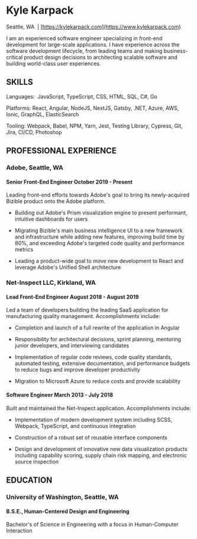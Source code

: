 # Kyle Karpack

Seattle, WA  | [https://kylekarpack.com](https://www.kylekarpack.com)

I am an experienced software engineer specializing in front-end development for large-scale applications. I have experience across the software development lifecycle, from leading teams and making business-critical product design decisions to architecting scalable software and building world-class user experiences.

## SKILLS

Languages:  JavaScript, TypeScript, CSS, HTML, SQL, C#, Go

Platforms: React, Angular, NodeJS, NextJS, Gatsby, .NET, Azure, AWS, Ionic, GraphQL, ElasticSearch

Tooling: Webpack, Babel, NPM, Yarn, Jest, Testing Library, Cypress, Git, Jira, CI/CD, Photoshop

## PROFESSIONAL EXPERIENCE

### Adobe, Seattle, WA

#### Senior Front-End Engineer  October 2019 - Present

Leading front-end efforts towards Adobe's goal to bring its newly-acquired Bizible product onto the Adobe platform.

-   Building out Adobe's Prism visualization engine to present performant, intuitive dashboards for users

-   Migrating Bizible's main business intelligence UI to a new framework and infrastructure while adding new features, improving build time by 80%, and exceeding Adobe's targeted code quality and performance metrics

-   Leading a product-wide goal to move new development to React and leverage Adobe's Unified Shell architecture

### Net-Inspect LLC, Kirkland, WA

#### Lead Front-End Engineer  August 2018 - August 2019

Led a team of developers building the leading SaaS application for manufacturing quality management. Accomplishments include:

-   Completion and launch of a full rewrite of the application in Angular

-   Responsibility for architectural decisions, sprint planning, mentoring junior developers, and interviewing candidates

-   Implementation of regular code reviews, code quality standards, automated testing, extensive documentation, and performance budgets to reduce bugs and improve developer productivity

-   Migration to Microsoft Azure to reduce costs and provide scalability

#### Software Engineer  March 2013 - July 2018

Built and maintained the Net-Inspect application. Accomplishments include:

-   Implementation of modern development system including SCSS, Webpack, TypeScript, and continuous integration

-   Construction of a robust set of reusable interface components

-   Design and development of innovative new data visualization products including capability scoring, supply chain risk mapping, and electronic source inspection

## EDUCATION

### University of Washington, Seattle, WA

#### B.S.E., Human-Centered Design and Engineering

Bachelor's of Science in Engineering with a focus in Human-Computer Interaction